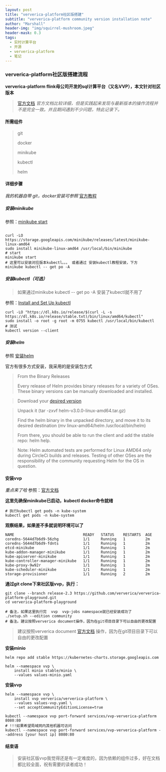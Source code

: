 ```yaml
---
layout: post
title: "ververica-platform社区版搭建"
subtitle: "ververica-platform community version installation note"
author: "Marshall"
header-img: "img/squirrel-mushroom.jpeg"
header-mask: 0.3
tags:
  - 实时计算平台
  - 开源
  - ververica-platform
  - 笔记
---
```


### ververica-platform社区版搭建流程
**ververica-platform flink母公司开发的sql计算平台（又名VVP），本文针对社区版本**

> [官方文档](https://docs.ververica.com/getting_started/installation.html) *官方文档比较详细，但是实践起来发现与最新版本的操作流程并不是完全一致。并且期间遇到不少问题，特此记录下。*

#### 所需组件

> git
>
> docker
>
> minikube
>
> kubectl
>
> helm

#### 详细步骤

*我的机器自带 git，docker安装可参照* [官方教程](https://docs.docker.com/install/linux/docker-ce/centos/#install-using-the-repository)

##### 安装minikube

参照：[minikube start](https://minikube.sigs.k8s.io/docs/start/)

```

curl -LO https://storage.googleapis.com/minikube/releases/latest/minikube-linux-amd64
sudo install minikube-linux-amd64 /usr/local/bin/minikube
# start 
minikube start
# 这里可以安装对应版本kubectl。。。 或者通过 安装kubectl教程安装，下方
minikube kubectl -- get po -A
```

##### 安装kubectl（可选）

> 如果通过minikube kubectl -- get po -A   安装了kubectl就不用了

参照：[Install and Set Up kubectl](https://kubernetes.io/docs/tasks/tools/install-kubectl/#install-kubectl-on-linux)

```
curl -LO "https://dl.k8s.io/release/$(curl -L -s https://dl.k8s.io/release/stable.txt)/bin/linux/amd64/kubectl"
sudo install -o root -g root -m 0755 kubectl /usr/local/bin/kubectl
# 测试
kubectl version --client
```

##### 安装helm

参照 [安装helm](https://helm.sh/docs/intro/install/)

官方有很多方式安装，我采用的是安装包方式

> From the Binary Releases
>
> Every release of Helm provides binary releases for a variety of OSes. These binary versions can be manually downloaded and installed.


> Download your [desired version](https://github.com/helm/helm/releases)


> Unpack it (tar -zxvf helm-v3.0.0-linux-amd64.tar.gz)
>
>
> Find the helm binary in the unpacked directory, and move it to its desired destination (mv linux-amd64/helm /usr/local/bin/helm)
>
> From there, you should be able to run the client and add the stable repo: helm help.

> Note: Helm automated tests are performed for Linux AMD64 only during CircleCi builds and releases. Testing of other OSes are the responsibility of the community requesting Helm for the OS in question.

#### 安装vvp

*重点来了哈* 参照：[官方文档](https://docs.ververica.com/getting_started/installation.html)

**这里先确保minikube已启动，kubectl docker命令就绪**

```
# 执行kubectl get pods -n kube-system
kubectl get pods -n kube-system
```

**观察结果，如果差不多就说明环境可以了**

```
NAME                               READY   STATUS    RESTARTS  AGE
coredns-5644d7b6d9-56zhg           1/1     Running   1         2m
coredns-5644d7b6d9-fdnts           1/1     Running   1         2m
etcd-minikube                      1/1     Running   1         2m
kube-addon-manager-minikube        1/1     Running   1         2m
kube-apiserver-minikube            1/1     Running   1         2m
kube-controller-manager-minikube   1/1     Running   1         2m
kube-proxy-9w92r                   1/1     Running   1         2m
kube-scheduler-minikube            1/1     Running   1         2m
storage-provisioner                1/1     Running   2         2m
```

**通过git clone下来社区版vvp，执行：**

```
git clone --branch release-2.3 https://github.com/ververica/ververica-platform-playground.git
cd ververica-platform-playground

# 备注，如果这里执行完  vvp  vvp-jobs namespace就已经安装成功了
./setup.sh --edition community
# 备注。建议按照ververica document操作，因为在git项目目录下可以自由的更改配置
```

> 建议按照ververica document [官方文档](https://docs.ververica.com/getting_started/installation.html) 操作，因为在git项目目录下可以自由的更改配置

**安装minio**

```
helm repo add stable https://kubernetes-charts.storage.googleapis.com

helm --namespace vvp \
    install minio stable/minio \
    --values values-minio.yaml
```

**安装vvp**

```
helm --namespace vvp \
    install vvp ververica/ververica-platform \
    --values values-vvp.yaml \
    --set acceptCommunityEditionLicense=true

kubectl --namespace vvp port-forward services/vvp-ververica-platform 8080:80
# !!!如果希望局域网内其他机器可访问
kubectl --namespace vvp port-forward services/vvp-ververica-platform --address [your host ip] 8080:80
```

#### 结束语

> 安装社区版vvp我觉得还是有一定难度的，因为依赖的组件过多，好在文档都比较全面，祝有需要的读者成功！